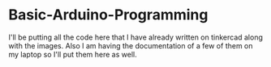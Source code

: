 # Basic-Arduino-Programming
I'll be putting all the code here that I have already written on tinkercad along with the images. Also I am having the documentation of a few of them on my laptop so I'll put them here as well.
